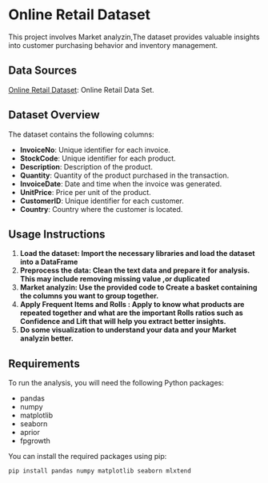 # Online Retail Dataset
This project involves Market analyzin,The dataset provides valuable insights into customer purchasing behavior and inventory management.
## Data Sources
[ Online Retail Dataset]([https://www.kaggle.com/datasets/kazanova/sentiment140](https://www.kaggle.com/datasets/vijayuv/onlineretail)): Online Retail Data Set.
## Dataset  Overview
The dataset contains the following columns:

- **InvoiceNo**: Unique identifier for each invoice.
- **StockCode**: Unique identifier for each product.
- **Description**: Description of the product.
- **Quantity**: Quantity of the product purchased in the transaction.
- **InvoiceDate**: Date and time when the invoice was generated.
- **UnitPrice**: Price per unit of the product.
- **CustomerID**: Unique identifier for each customer.
- **Country**: Country where the customer is located.

## Usage Instructions

1. **Load the dataset: Import the necessary libraries and load the dataset into a DataFrame**
2. **Preprocess the data: Clean the text data and prepare it for analysis. This may include removing missing value ,or duplicated**
3. **Market analyzin: Use the provided code to Create a basket containing the columns you want to group together.**
4. **Apply Frequent Items and Rolls : Apply to know what products are repeated together and what are the important Rolls ratios such as Confidence and Lift that will help you extract better insights.**
5. **Do some visualization to understand your data and your Market analyzin better.**

## Requirements
To run the analysis, you will need the following Python packages:
- pandas
- numpy
- matplotlib
- seaborn
- aprior
- fpgrowth

You can install the required packages using pip:
```bash
pip install pandas numpy matplotlib seaborn mlxtend
